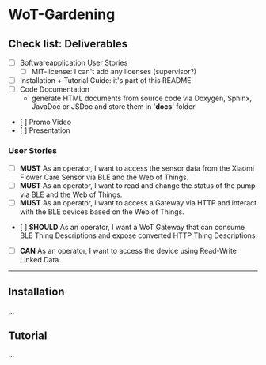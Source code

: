 # WoT-Gardening

## Check list: Deliverables
- [ ] Softwareapplication [User Stories](###user-stories)
    - [ ] MIT-license: I can't add any licenses (supervisor?)
- [ ] Installation + Tutorial Guide: it's part of this README
- [ ] Code Documentation
    * generate HTML documents from source code via Doxygen, Sphinx, JavaDoc or JSDoc and store them in '**docs**' folder
- [ ] Promo Video
- [ ] Presentation

### User Stories
- [ ] **MUST** As an operator, I want to access the sensor data from the Xiaomi Flower Care Sensor via BLE and the Web of Things.
- [ ] **MUST** As an operator, I want to read and change the status of the pump via BLE and the Web of Things.
- [ ] **MUST** As an operator, I want to access a Gateway via HTTP and interact with the BLE devices based on the Web of Things.
- [ ] **SHOULD** As an operator, I want a WoT Gateway that can consume BLE Thing Descriptions and expose converted HTTP Thing Descriptions.
- [ ] **CAN** As an operator, I want to access the device using Read-Write Linked Data.
***

## Installation
...
## Tutorial
...
